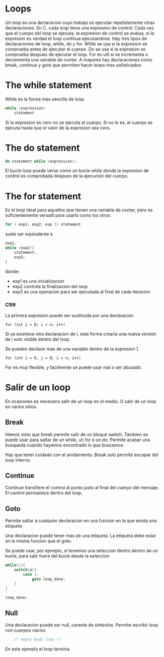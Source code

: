 # Loops

Un loop es una declaracion cuyo trabajo es ejecutar repetidamente otras declaraciones. En C, cada loop tiene una expresion de control. Cada vez que el cuerpo del loop se ejecuta, la expresion de control se evalua, si la expresion es verdad el loop continua ejecutandose.
Hay tres tipos de declaraciones de loop, while, do y for.
While se usa si la expresion se comprueba antes de ejecutar el cuerpo. Do se usa si la expresion se comprueba despues de ejecutar el loop. For es util si se incrementa o decrementa una variable de contar.
A mayores hay declaraciones como break, continue y goto que permiten hacer loops mas sofisticados

# The while statement

While es la forma mas sencilla de loop.

```c
while (expression)
    statement
```

Si la expresion es cero no se ejecuta el cuerpo. Si no lo es, el cuerpo se ejecuta hasta que el valor de la expresion sea cero.


# The do statement

```c
do statement while (expression);
```

El bucle loop puede verse como un bucle while donde la expresion de control es comprobada despues de la ejecucion del cuerpo.

# The for statement

Es el loop ideal para aquellos que tienen una variable de contar, pero es suficientemente versatil para usarlo como los otros.

```c
for ( exp1; exp2; exp 3) statement
```

suele ser equivalente a 

```c
exp1;
while (exp2){
    statement;
    exp3;
}
```

donde:
* exp1 es una inicializacion
* exp2 controla la finalizacion del loop
* exp3 es una operacion para ser ejecutada al final de cada iteracion

### C99

La primera expresion puede ser sustituida por una declaracion

``` for (int i = 0; i < n; i++) ```

Si ya existiese otra declaracion de i, esta forma crearia una nueva version de i solo visible dentro del loop.

Se pueden declarar mas de una variable dentro de la expresion 1.

``` for (int i = 0, j = 0; i < n; i++) ```

For es muy flexible, y facilmente se puede usar mal o ser abusado.

# Salir de un loop

En ocasiones es necesario salir de un loop en el medio. O salir de un loop en varios sitios.

## Break

Hemos visto que break permite salir de un bloque switch. Tambien se puede usar para saltar de un while, un for o un do. Permite acabar una busqueda cuando hayamos encontrado lo que buscamos.

Hay que tener cuidado con el anidamiento. Break solo permite escapar del loop interno.

## Continue

Continue transfiere el control al punto justo al final del cuerpo del mensaje. El control permanece dentro del loop.

## Goto

Permite saltar a cualquier declaracion en una funcion en la que exista una etiqueta.

Una declaracion puede tener mas de una etiqueta. La etiqueta debe estar en la misma funcion que el goto. 

Se puede usar, por ejemplo, si tenemos una seleccion dentro dentro de un bucle, para salir fuera del bucle desde la seleccion

```c
while(1){
    switch(a){
        case 1:
            goto loop_done;
    }
}

loop_done;
```

## Null

Una declaracion puede ser null, carente de simbolos. Permite escribir loop con cuerpos vacios

```c for (d = 2; d < n && n % d != 0; d++);
    /* empty body loop */
```
En este ejemplo el loop termina

